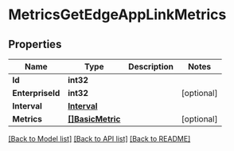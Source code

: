 # MetricsGetEdgeAppLinkMetrics

## Properties

Name | Type | Description | Notes
------------ | ------------- | ------------- | -------------
**Id** | **int32** |  | 
**EnterpriseId** | **int32** |  | [optional] 
**Interval** | [**Interval**](interval.md) |  | 
**Metrics** | [**[]BasicMetric**](basic_metric.md) |  | [optional] 

[[Back to Model list]](../README.md#documentation-for-models) [[Back to API list]](../README.md#documentation-for-api-endpoints) [[Back to README]](../README.md)


